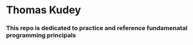 # Thomas Kudey

### This repo is dedicated to practice and reference fundamenatal programming principals